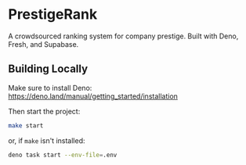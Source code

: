 # PrestigeRank

A crowdsourced ranking system for company prestige. Built with Deno, Fresh,
and Supabase.

## Building Locally

Make sure to install Deno: https://deno.land/manual/getting_started/installation

Then start the project:

```bash
make start
```

or, if `make` isn't installed:

```bash
deno task start --env-file=.env
```
